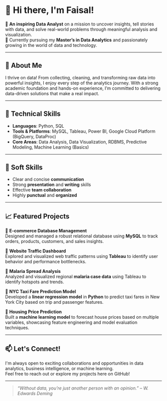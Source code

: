 # 👋 Hi there, I'm Faisal!

🎯 **An inspiring Data Analyst** on a mission to uncover insights, tell stories with data, and solve real-world problems through meaningful analysis and visualization.  
📍 Currently pursuing my **Master’s in Data Analytics** and passionately growing in the world of data and technology.

---

## 🚀 About Me

I thrive on data! From collecting, cleaning, and transforming raw data into powerful insights, I enjoy every step of the analytics journey. With a strong academic foundation and hands-on experience, I’m committed to delivering data-driven solutions that make a real impact.

---

## 🧠 Technical Skills

- **Languages**: Python, SQL  
- **Tools & Platforms**: MySQL, Tableau, Power BI, Google Cloud Platform (BigQuery, DataProc)  
- **Core Areas**: Data Analysis, Data Visualization, RDBMS, Predictive Modeling, Machine Learning (Basics)

---

## 🧰 Soft Skills

- Clear and concise **communication**
- Strong **presentation** and **writing** skills
- Effective **team collaboration**
- Highly **punctual** and **organized**

---

## 📈 Featured Projects

🔹 **E-commerce Database Management**  
Designed and managed a robust relational database using **MySQL** to track orders, products, customers, and sales insights.

🔹 **Website Traffic Dashboard**  
Explored and visualized web traffic patterns using **Tableau** to identify user behavior and performance bottlenecks.

🔹 **Malaria Spread Analysis**  
Analyzed and visualized regional **malaria case data** using Tableau to identify hotspots and trends.

🔹 **NYC Taxi Fare Prediction Model**  
Developed a **linear regression model** in **Python** to predict taxi fares in New York City based on trip and passenger features.

🔹 **Housing Price Prediction**  
Built a **machine learning model** to forecast house prices based on multiple variables, showcasing feature engineering and model evaluation techniques.

---

## 📫 Let's Connect!

I'm always open to exciting collaborations and opportunities in data analytics, business intelligence, or machine learning.  
Feel free to reach out or explore my projects here on GitHub!

---

> _“Without data, you’re just another person with an opinion.” – W. Edwards Deming_

<!--
**FaisalDahri/FaisalDahri** is a ✨ _special_ ✨ repository because its `README.md` (this file) appears on your GitHub profile.

Here are some ideas to get you started:

- 🔭 I’m currently working on ...
- 🌱 I’m currently learning ...
- 👯 I’m looking to collaborate on ...
- 🤔 I’m looking for help with ...
- 💬 Ask me about ...
- 📫 How to reach me: ...
- 😄 Pronouns: ...
- ⚡ Fun fact: ...
-->
